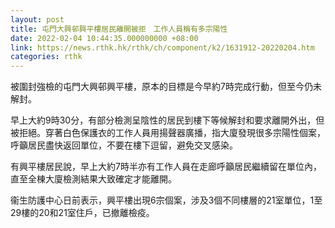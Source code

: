 ```yaml
---
layout: post
title: 屯門大興邨興平樓居民離開被拒　工作人員稱有多宗陽性
date: 2022-02-04 10:44:35.000000000 +08:00
link: https://news.rthk.hk/rthk/ch/component/k2/1631912-20220204.htm
categories: rthk
---
```


被圍封強檢的屯門大興邨興平樓，原本的目標是今早約7時完成行動，但至今仍未解封。

早上大約9時30分，有部分檢測呈陰性的居民到樓下等候解封和要求離開外出，但被拒絕。穿著白色保護衣的工作人員用揚聲器廣播，指大廈發現很多宗陽性個案，呼籲居民盡快返回單位，不要在樓下逗留，避免交叉感染。

有興平樓居民說，早上大約7時半亦有工作人員在走廊呼籲居民繼續留在單位內，直至全棟大廈檢測結果大致確定才能離開。

衞生防護中心日前表示，興平樓出現6宗個案，涉及3個不同樓層的21室單位，1至29樓的20和21室住戶，已撤離檢疫。
